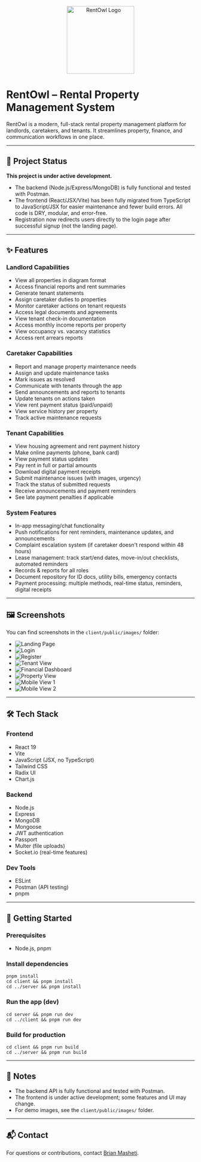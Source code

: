 <p align="center">
  <img src="client/public/images/logo2.png" alt="RentOwl Logo" width="180"/>
</p>

# RentOwl – Rental Property Management System

RentOwl is a modern, full-stack rental property management platform for landlords, caretakers, and tenants. It streamlines property, finance, and communication workflows in one place.

---

## 🚧 Project Status

**This project is under active development.**

- The backend (Node.js/Express/MongoDB) is fully functional and tested with Postman.
- The frontend (React/JSX/Vite) has been fully migrated from TypeScript to JavaScript/JSX for easier maintenance and fewer build errors. All code is DRY, modular, and error-free.
- Registration now redirects users directly to the login page after successful signup (not the landing page).

---

## ✨ Features

### Landlord Capabilities

- View all properties in diagram format
- Access financial reports and rent summaries
- Generate tenant statements
- Assign caretaker duties to properties
- Monitor caretaker actions on tenant requests
- Access legal documents and agreements
- View tenant check-in documentation
- Access monthly income reports per property
- View occupancy vs. vacancy statistics
- Access rent arrears reports

### Caretaker Capabilities

- Report and manage property maintenance needs
- Assign and update maintenance tasks
- Mark issues as resolved
- Communicate with tenants through the app
- Send announcements and reports to tenants
- Update tenants on actions taken
- View rent payment status (paid/unpaid)
- View service history per property
- Track active maintenance requests

### Tenant Capabilities

- View housing agreement and rent payment history
- Make online payments (phone, bank card)
- View payment status updates
- Pay rent in full or partial amounts
- Download digital payment receipts
- Submit maintenance issues (with images, urgency)
- Track the status of submitted requests
- Receive announcements and payment reminders
- See late payment penalties if applicable

### System Features

- In-app messaging/chat functionality
- Push notifications for rent reminders, maintenance updates, and announcements
- Complaint escalation system (if caretaker doesn't respond within 48 hours)
- Lease management: track start/end dates, move-in/out checklists, automated reminders
- Records & reports for all roles
- Document repository for ID docs, utility bills, emergency contacts
- Payment processing: multiple methods, real-time status, reminders, digital receipts

---

## 🖼️ Screenshots

You can find screenshots in the `client/public/images/` folder:

- ![Landing Page](./client/public/images/landingpage.png)
- ![Login](./client/public/images/login.png)
- ![Register](./client/public/images/register.png)
- ![Tenant View](./client/public/images/addingtenants.png)
- ![Financial Dashboard](./client/public/images/financialdashboard.png)
- ![Property View](./client/public/images/properties.png)
- ![Mobile View 1](./client/public/images/mobile.png)
- ![Mobile View 2](./client/public/images/mobile2.jpg)

---

## 🛠️ Tech Stack

### Frontend

- React 19
- Vite
- JavaScript (JSX, no TypeScript)
- Tailwind CSS
- Radix UI
- Chart.js

### Backend

- Node.js
- Express
- MongoDB
- Mongoose
- JWT authentication
- Passport
- Multer (file uploads)
- Socket.io (real-time features)

### Dev Tools

- ESLint
- Postman (API testing)
- pnpm

---

## 🚀 Getting Started

### Prerequisites

- Node.js, pnpm

### Install dependencies

```
pnpm install
cd client && pnpm install
cd ../server && pnpm install
```

### Run the app (dev)

```
cd server && pnpm run dev
cd ../client && pnpm run dev
```

### Build for production

```
cd client && pnpm run build
cd ../server && pnpm run build
```

---

## 📢 Notes

- The backend API is fully functional and tested with Postman.
- The frontend is under active development; some features and UI may change.
- For demo images, see the `client/public/images/` folder.

---

## 📬 Contact

For questions or contributions, contact [Brian Masheti](mailto:brianmasheti@outlook.com).
